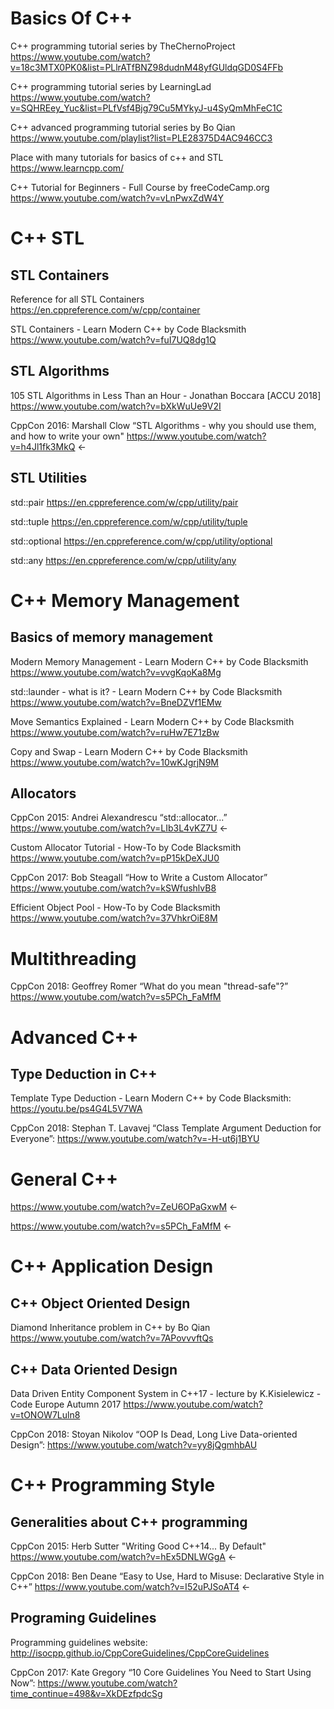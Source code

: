 # Basics Of C++ #
C++ programming tutorial series by TheChernoProject
https://www.youtube.com/watch?v=18c3MTX0PK0&list=PLlrATfBNZ98dudnM48yfGUldqGD0S4FFb

C++ programming tutorial series by LearningLad
https://www.youtube.com/watch?v=SQHREey_Yuc&list=PLfVsf4Bjg79Cu5MYkyJ-u4SyQmMhFeC1C

C++ advanced programming tutorial series by Bo Qian
https://www.youtube.com/playlist?list=PLE28375D4AC946CC3

Place with many tutorials for basics of c++ and STL
https://www.learncpp.com/

C++ Tutorial for Beginners - Full Course by freeCodeCamp.org
https://www.youtube.com/watch?v=vLnPwxZdW4Y

# C++ STL

## STL Containers

Reference for all STL Containers
https://en.cppreference.com/w/cpp/container

STL Containers - Learn Modern C++ by Code Blacksmith
https://www.youtube.com/watch?v=fuI7UQ8dg1Q

## STL Algorithms

105 STL Algorithms in Less Than an Hour - Jonathan Boccara [ACCU 2018]
https://www.youtube.com/watch?v=bXkWuUe9V2I

CppCon 2016: Marshall Clow “STL Algorithms - why you should use them, and how to write your own"
https://www.youtube.com/watch?v=h4Jl1fk3MkQ <-

## STL Utilities

std::pair
https://en.cppreference.com/w/cpp/utility/pair

std::tuple
https://en.cppreference.com/w/cpp/utility/tuple

std::optional
https://en.cppreference.com/w/cpp/utility/optional

std::any
https://en.cppreference.com/w/cpp/utility/any


# C++ Memory Management 

## Basics of memory management

Modern Memory Management - Learn Modern C++ by Code Blacksmith
https://www.youtube.com/watch?v=vvgKqoKa8Mg

std::launder - what is it? - Learn Modern C++ by Code Blacksmith
https://www.youtube.com/watch?v=BneDZVf1EMw

Move Semantics Explained - Learn Modern C++ by Code Blacksmith
https://www.youtube.com/watch?v=ruHw7E71zBw

Copy and Swap - Learn Modern C++ by Code Blacksmith
https://www.youtube.com/watch?v=10wKJgrjN9M

## Allocators

CppCon 2015: Andrei Alexandrescu “std::allocator...”
https://www.youtube.com/watch?v=LIb3L4vKZ7U <-

Custom Allocator Tutorial - How-To by Code Blacksmith
https://www.youtube.com/watch?v=pP15kDeXJU0

CppCon 2017: Bob Steagall “How to Write a Custom Allocator”
https://www.youtube.com/watch?v=kSWfushlvB8

Efficient Object Pool - How-To by Code Blacksmith
https://www.youtube.com/watch?v=37VhkrOiE8M

# Multithreading

CppCon 2018: Geoffrey Romer “What do you mean "thread-safe"?”
https://www.youtube.com/watch?v=s5PCh_FaMfM

# Advanced C++

## Type Deduction in C++

Template Type Deduction - Learn Modern C++ by Code Blacksmith:
https://youtu.be/ps4G4L5V7WA

CppCon 2018: Stephan T. Lavavej “Class Template Argument Deduction for Everyone”:
https://www.youtube.com/watch?v=-H-ut6j1BYU

# General C++

https://www.youtube.com/watch?v=ZeU6OPaGxwM <-

https://www.youtube.com/watch?v=s5PCh_FaMfM <-

# C++ Application Design

## C++ Object Oriented Design

Diamond Inheritance problem in C++ by Bo Qian
https://www.youtube.com/watch?v=7APovvvftQs

## C++ Data Oriented Design 

Data Driven Entity Component System in C++17 - lecture by K.Kisielewicz - Code Europe Autumn 2017
https://www.youtube.com/watch?v=tONOW7Luln8

CppCon 2018: Stoyan Nikolov “OOP Is Dead, Long Live Data-oriented Design”:
https://www.youtube.com/watch?v=yy8jQgmhbAU

# C++ Programming Style

## Generalities about C++ programming

CppCon 2015: Herb Sutter "Writing Good C++14... By Default"
https://www.youtube.com/watch?v=hEx5DNLWGgA <-

CppCon 2018: Ben Deane “Easy to Use, Hard to Misuse: Declarative Style in C++”
https://www.youtube.com/watch?v=I52uPJSoAT4 <-

## Programing Guidelines

Programming guidelines website:
http://isocpp.github.io/CppCoreGuidelines/CppCoreGuidelines

CppCon 2017: Kate Gregory “10 Core Guidelines You Need to Start Using Now”:
https://www.youtube.com/watch?time_continue=498&v=XkDEzfpdcSg
